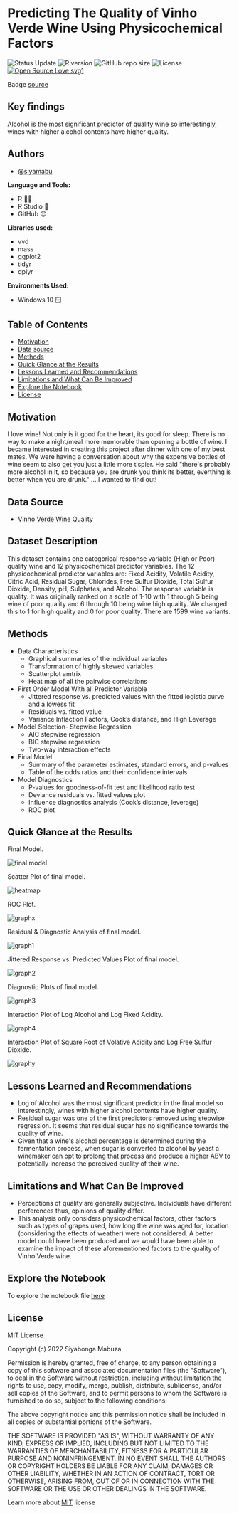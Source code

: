 # Predicting The Quality of Vinho Verde Wine Using Physicochemical Factors

![Status Update](https://img.shields.io/badge/Status-Complete-brightgreen) 
![R version](https://img.shields.io/badge/R%20version-4.2.1%2B-lightgrey)
![GitHub repo size](https://img.shields.io/github/repo-size/siyamabu/Life-Expectancy)
![License](https://img.shields.io/badge/License-MIT-green)
[![Open Source Love svg1](https://badges.frapsoft.com/os/v1/open-source.svg?v=103)](https://github.com/ellerbrock/open-source-badges/)

Badge [source](https://shields.io/)

## Key findings

Alcohol is the most significant predictor of quality wine so interestingly, wines with higher alcohol contents have higher quality. 

## Authors

- [@siyamabu](https://www.github.com/siyamabu)

**Language and Tools:**<br />
* R 🏴‍☠️ 
* R Studio :notebook:
* GitHub :heart_eyes:

**Libraries used:**<br />
* vvd
* mass
* ggplot2
* tidyr
* dplyr

**Environments Used:**<br />
* Windows 10 🪟

## Table of Contents

  - [Motivation](#motivation)
  - [Data source](#data-source)
  - [Methods](#methods)
  - [Quick Glance at the Results](#quick-glance-at-the-results)
  - [Lessons Learned and Recommendations](#lessons-learned-and-recommendations)
  - [Limitations and What Can Be Improved](#limitations-and-what-can-be-improved)
  - [Explore the Notebook](#explore-the-notebook)
  - [License](#license)

## Motivation 

I love wine! Not only is it good for the heart, its good for sleep. There is no way to make a night/meal more memorable than opening a bottle of wine. I became interested in creating this project after dinner with one of my best mates. We were having a conversation about why the expensive bottles of wine seem to also get you just a little more tispier. He said "there's probably more alcohol in it, so because you are drunk you think its better, everthing is better when you are drunk." ....I wanted to find out!


## Data Source

- [Vinho Verde Wine Quality](https://www.kaggle.com/uciml/red-wine-quality-cortez-et-al-2009)

## Dataset Description

This dataset contains one categorical response variable (High or Poor) quality wine and 12 physicochemical predictor variables. The 12 physicochemical predictor variables are: Fixed Acidity, Volatile Acidity, Citric Acid, Residual Sugar, Chlorides, Free Sulfur Dioxide, Total Sulfur Dioxide, Density, pH, Sulphates, and Alcohol. The response variable is quality. It was originally ranked on a scale of 1-10 with 1 through 5 being wine of poor quality and 6 through 10 being wine high quality. We changed this to 1 for high quality and 0 for poor quality. There are 1599 wine variants.


## Methods

- Data Characteristics
    * Graphical summaries of the individual variables
    * Transformation of highly skewed variables
    * Scatterplot amtrix
    * Heat map of all the pairwise correlations
- First Order Model With all Predictor Variable
    * Jittered response vs. predicted values with the fitted logistic curve and a lowess fit
    * Residuals vs. fitted value
    * Variance Inflaction Factors, Cook’s distance, and High Leverage
- Model Selection- Stepwise Regression
    * AIC stepwise regression
    * BIC stepwise regression
    * Two-way interaction effects
- Final Model
    * Summary of the parameter estimates, standard errors, and p-values
    * Table of the odds ratios and their confidence intervals
- Model Diagnostics
    * P-values for goodness-of-fit test and likelihood ratio test
    * Deviance residuals vs. fitted values plot
    * Influence diagnostics analysis (Cook’s distance, leverage)
    * ROC plot

## Quick Glance at the Results

Final Model. 

![final model](pictures/final%20model.png)

Scatter Plot of final model. 

![heatmap](pictures/scatter_plot.png)

ROC Plot. 

![graphx](pictures/auc.png)

Residual & Diagnostic Analysis of final model.

![graph1](pictures/residual%20plots.png) 

Jittered Response vs. Predicted Values Plot of final model. 

![graph2](pictures/jittered.png)

Diagnostic Plots of final model. 

![graph3](pictures/diagnostics.png)

Interaction Plot of Log Alcohol and Log Fixed Acidity. 

![graph4](pictures/interaction1.png)

Interaction Plot of Square Root of Volative Acidity and Log Free Sulfur Dioxide.

![graphy](pictures/interaction2.png) 

## Lessons Learned and Recommendations

- Log of Alcohol was the most significant predictor in the final model so interestingly, wines with higher alcohol contents have higher quality. 
- Residual sugar was one of the first predictors removed using stepwise regression. It seems that residual sugar has no significance towards the quality of wine.
- Given that a wine's alcohol percentage is determined during the fermentation process, when sugar is converted to alcohol by yeast a winemaker can opt to prolong that process and produce a higher ABV to potentially increase the perceived quality of their wine. 

## Limitations and What Can Be Improved

- Perceptions of quality are generally subjective. Individuals have different perferences thus, opinions of quality differ. 
- This analysis only considers physicochemical factors, other factors such as types of grapes used, how long the wine was aged for, location (considering the effects of weather) were not considered. A better model could have been produced and we would have been able to examine the impact of these aforementioned factors to the quality of Vinho Verde wine.
 
## Explore the Notebook

To explore the notebook file [here](https://github.com/siyamabu/Vinho-Verde-Wine/blob/main/vinho_verde_wine.docx)

## License

MIT License

Copyright (c) 2022 Siyabonga Mabuza

Permission is hereby granted, free of charge, to any person obtaining a copy
of this software and associated documentation files (the "Software"), to deal
in the Software without restriction, including without limitation the rights
to use, copy, modify, merge, publish, distribute, sublicense, and/or sell
copies of the Software, and to permit persons to whom the Software is
furnished to do so, subject to the following conditions:

The above copyright notice and this permission notice shall be included in all
copies or substantial portions of the Software.

THE SOFTWARE IS PROVIDED "AS IS", WITHOUT WARRANTY OF ANY KIND, EXPRESS OR
IMPLIED, INCLUDING BUT NOT LIMITED TO THE WARRANTIES OF MERCHANTABILITY,
FITNESS FOR A PARTICULAR PURPOSE AND NONINFRINGEMENT. IN NO EVENT SHALL THE
AUTHORS OR COPYRIGHT HOLDERS BE LIABLE FOR ANY CLAIM, DAMAGES OR OTHER
LIABILITY, WHETHER IN AN ACTION OF CONTRACT, TORT OR OTHERWISE, ARISING FROM,
OUT OF OR IN CONNECTION WITH THE SOFTWARE OR THE USE OR OTHER DEALINGS IN THE
SOFTWARE.

Learn more about [MIT](https://choosealicense.com/licenses/mit/) license

